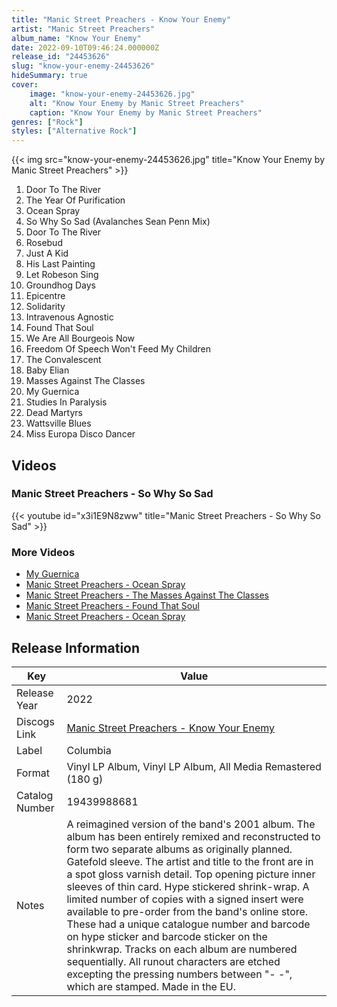 ```yaml
---
title: "Manic Street Preachers - Know Your Enemy"
artist: "Manic Street Preachers"
album_name: "Know Your Enemy"
date: 2022-09-10T09:46:24.000000Z
release_id: "24453626"
slug: "know-your-enemy-24453626"
hideSummary: true
cover:
    image: "know-your-enemy-24453626.jpg"
    alt: "Know Your Enemy by Manic Street Preachers"
    caption: "Know Your Enemy by Manic Street Preachers"
genres: ["Rock"]
styles: ["Alternative Rock"]
---
```


{{< img src="know-your-enemy-24453626.jpg" title="Know Your Enemy by Manic Street Preachers" >}}

<!-- section break -->

1. Door To The River
2. The Year Of Purification
3. Ocean Spray
4. So Why So Sad (Avalanches Sean Penn Mix)
5. Door To The River
6. Rosebud
7. Just A Kid
8. His Last Painting
9. Let Robeson Sing
10. Groundhog Days
11. Epicentre
12. Solidarity
13. Intravenous Agnostic
14. Found That Soul
15. We Are All Bourgeois Now
16. Freedom Of Speech Won't Feed My Children
17. The Convalescent
18. Baby Elian
19. Masses Against The Classes
20. My Guernica
21. Studies In Paralysis
22. Dead Martyrs
23. Wattsville Blues
24. Miss Europa Disco Dancer

<!-- section break -->




## Videos
### Manic Street Preachers - So Why So Sad
{{< youtube id="x3i1E9N8zww" title="Manic Street Preachers - So Why So Sad" >}}<br>

### More Videos

- [My Guernica](https://www.youtube.com/watch?v=wqyOYXQY748)
- [Manic Street Preachers - Ocean Spray](https://www.youtube.com/watch?v=vUJLdC6wqno)
- [Manic Street Preachers  -  The Masses Against The Classes](https://www.youtube.com/watch?v=ZW2Gk1pkL6s)
- [Manic Street Preachers - Found That Soul](https://www.youtube.com/watch?v=DWmtlTxvUsU)
- [Manic Street Preachers - Ocean Spray](https://www.youtube.com/watch?v=3UAjcuSVZMs)


## Release Information
|  Key           | Value                                                |
| ---------------| ---------------------------------------------------- |
| Release Year   | 2022                                   |
| Discogs Link   | [Manic Street Preachers - Know Your Enemy](https://www.discogs.com/release/24453626-Manic-Street-Preachers-Know-Your-Enemy) |
| Label          | Columbia |
| Format         | Vinyl LP Album, Vinyl LP Album, All Media Remastered (180 g) |
| Catalog Number | 19439988681 |
| Notes | A reimagined version of the band's 2001 album. The album has been entirely remixed and reconstructed to form two separate albums as originally planned.  Gatefold sleeve. The artist and title to the front are in a spot gloss varnish detail. Top opening picture inner sleeves of thin card. Hype stickered shrink-wrap.  A limited number of copies with a signed insert were available to pre-order from the band's online store. These had a unique catalogue number and barcode on hype sticker and barcode sticker on the shrinkwrap.  Tracks on each album are numbered sequentially. All runout characters are etched excepting the pressing numbers between "- -", which are stamped.  Made in the EU. |